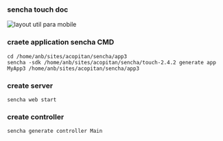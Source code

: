 ### sencha touch doc


![layout util para mobile](http://docs.sencha.com/touch/2.3.1/#!/guide/layouts)


### craete application sencha CMD
	cd /home/anb/sites/acopitan/sencha/app3
	sencha -sdk /home/anb/sites/acopitan/sencha/touch-2.4.2 generate app MyApp3 /home/anb/sites/acopitan/sencha/app3


### create server

	sencha web start

### create controller
	sencha generate controller Main